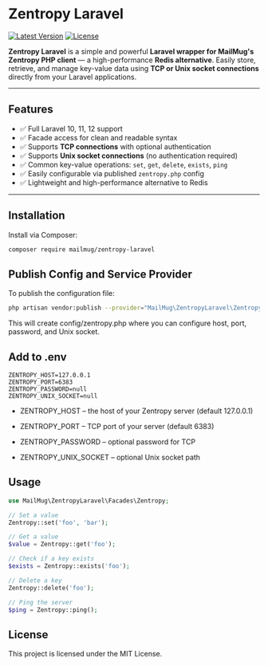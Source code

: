 # Zentropy Laravel

[![Latest Version](https://img.shields.io/packagist/v/mailmug/zentropy-laravel.svg?style=flat-square)](https://packagist.org/packages/mailmug/zentropy-laravel)
[![License](https://img.shields.io/packagist/l/mailmug/zentropy-laravel.svg?style=flat-square)](LICENSE)

**Zentropy Laravel** is a simple and powerful **Laravel wrapper for MailMug's Zentropy PHP client** — a high-performance **Redis alternative**. Easily store, retrieve, and manage key-value data using **TCP or Unix socket connections** directly from your Laravel applications.  

---

## Features

- ✅ Full Laravel 10, 11, 12 support  
- ✅ Facade access for clean and readable syntax  
- ✅ Supports **TCP connections** with optional authentication  
- ✅ Supports **Unix socket connections** (no authentication required)  
- ✅ Common key-value operations: `set`, `get`, `delete`, `exists`, `ping`  
- ✅ Easily configurable via published `zentropy.php` config  
- ✅ Lightweight and high-performance alternative to Redis  

---

## Installation

Install via Composer:

```bash
composer require mailmug/zentropy-laravel
```

## Publish Config and Service Provider
To publish the configuration file:
```bash
php artisan vendor:publish --provider="MailMug\ZentropyLaravel\ZentropyWrapperServiceProvider" --tag="config"
```

This will create config/zentropy.php where you can configure host, port, password, and Unix socket.

## Add to .env
```env
ZENTROPY_HOST=127.0.0.1
ZENTROPY_PORT=6383
ZENTROPY_PASSWORD=null
ZENTROPY_UNIX_SOCKET=null
```

* ZENTROPY_HOST – the host of your Zentropy server (default 127.0.0.1)

* ZENTROPY_PORT – TCP port of your server (default 6383)

* ZENTROPY_PASSWORD – optional password for TCP

* ZENTROPY_UNIX_SOCKET – optional Unix socket path


## Usage

```php
use MailMug\ZentropyLaravel\Facades\Zentropy;

// Set a value
Zentropy::set('foo', 'bar');

// Get a value
$value = Zentropy::get('foo');

// Check if a key exists
$exists = Zentropy::exists('foo');

// Delete a key
Zentropy::delete('foo');

// Ping the server
$ping = Zentropy::ping();
```

## License

This project is licensed under the MIT License.